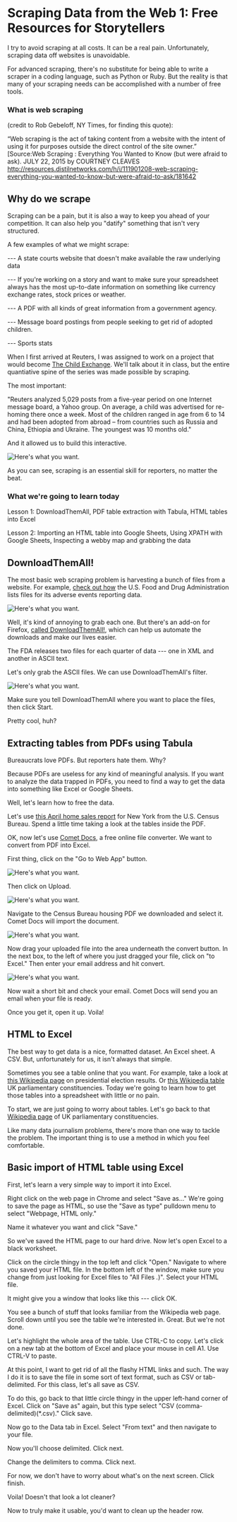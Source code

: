 # Scraping Data from the Web 1: Free Resources for Storytellers

I try to avoid scraping at all costs. It can be a real pain. Unfortunately, scraping data off websites is unavoidable. 

For advanced scraping, there's no substitute for being able to write a scraper in a coding language, such as Python or Ruby. But the reality is that many of your scraping needs can be accomplished with a number of free tools. 



### What is web scraping

(credit to Rob Gebeloff, NY Times, for finding this quote):

“Web scraping is the act of taking content from a website with the intent of using it for purposes outside the direct control of the site owner.”  [Source:Web Scraping : Everything You Wanted to Know (but were afraid to ask). JULY 22, 2015 by COURTNEY CLEAVES   http://resources.distilnetworks.com/h/i/111901208-web-scraping-everything-you-wanted-to-know-but-were-afraid-to-ask/181642

## Why do we scrape

Scraping can be a pain, but it is also a way to keep you ahead of your competition. It can also help you "datify" something that isn't very structured. 

A few examples of what we might scrape:

--- A state courts website that doesn't make available the raw underlying data

--- If you're working on a story and want to make sure your spreadsheet always has the most up-to-date information on something like currency exchange rates, stock prices or weather. 

--- A PDF with all kinds of great information from a government agency. 

--- Message board postings from people seeking to get rid of adopted children. 

--- Sports stats

When I first arrived at Reuters, I was assigned to work on a project that would become [The Child Exchange](http://www.reuters.com/investigates/adoption/#article/part1). We'll talk about it in class, but the entire quantiative spine of the series was made possible by scraping. 

The most important: 

"Reuters analyzed 5,029 posts from a five-year period on one Internet message board, a Yahoo group. On average, a child was advertised for re-homing there once a week. Most of the children ranged in age from 6 to 14 and had been adopted from abroad – from countries such as Russia and China, Ethiopia and Ukraine. The youngest was 10 months old."

And it allowed us to build this interactive.

![Here's what you want.](../master/scraping16.jpg)

As you can see, scraping is an essential skill for reporters, no matter the beat. 

### What we're going to learn today

Lesson 1: DownloadThemAll, PDF table extraction with Tabula, HTML tables into Excel

Lesson 2: Importing an HTML table into Google Sheets, Using XPATH with Google Sheets, Inspecting a webby map and grabbing the data


## DownloadThemAll!

The most basic web scraping problem is harvesting a bunch of files from a website. For example, [check out how](https://www.fda.gov/drugs/guidancecomplianceregulatoryinformation/surveillance/adversedrugeffects/ucm082193.htm) the U.S. Food and Drug Administration lists files for its adverse events reporting data. 

![Here's what you want.](../master/scraping1.jpg)

Well, it's kind of annoying to grab each one. But there's an add-on for Firefox, [called DownloadThemAll!](https://addons.mozilla.org/en-US/firefox/addon/downthemall/), which can help us automate the downloads and make our lives easier. 

The FDA releases two files for each quarter of data --- one in XML and another in ASCII text.  

Let's only grab the ASCII files. We can use DownloadThemAll's filter. 

![Here's what you want.](../master/scraping2.jpg)

Make sure you tell DownloadThemAll where you want to place the files, then click Start. 

Pretty cool, huh?

## Extracting tables from PDFs using Tabula

Bureaucrats love PDFs. But reporters hate them. Why?

Because PDFs are useless for any kind of meaningful analysis. If you want to analyze the data trapped in PDFs, you need to find a way to get the data into something like Excel or Google Sheets. 

Well, let's learn how to free the data. 

Let's use [this April home sales report](https://www.census.gov/construction/nrs/pdf/newressales.pdf) for New York from the U.S. Census Bureau. Spend a little time taking a look at the tables inside the PDF. 

OK, now let's use [Comet Docs](https://www.cometdocs.com/), a free online file converter. We want to convert from PDF into Excel. 

First thing, click on the "Go to Web App" button. 

![Here's what you want.](../master/scraping3.jpg)

Then click on Upload. 

![Here's what you want.](../master/scraping4.jpg)

Navigate to the Census Bureau housing PDF we downloaded and select it. Comet Docs will import the document. 

![Here's what you want.](../master/scraping5.jpg)

Now drag your uploaded file into the area underneath the convert button. In the next box, to the left of where you just dragged your file, click on "to Excel." Then enter your email address and hit convert. 

![Here's what you want.](../master/scraping6.jpg)

Now wait a short bit and check your email. Comet Docs will send you an email when your file is ready. 

Once you get it, open it up. Voila! 

## HTML to Excel

The best way to get data is a nice, formatted dataset. An Excel sheet. A CSV. But, unfortunately for us, it isn't always that simple. 

Sometimes you see a table online that you want. For example, take a look at [this Wikipedia page](https://en.wikipedia.org/wiki/List_of_United_States_presidential_elections_by_popular_vote_margin)
on presidential election results. Or [this Wikipedia table](https://en.wikipedia.org/wiki/List_of_United_Kingdom_Parliament_constituencies) UK parliamentary constituencies. Today we're going to learn how to get those tables into a spreadsheet with little or no pain. 

To start, we are just going to worry about tables. Let's go back to that [Wikipedia page](https://en.wikipedia.org/wiki/List_of_United_Kingdom_Parliament_constituencies) of UK parliamentary constituencies. 

Like many data journalism problems, there's more than one way to tackle the problem. The important thing is to use a method in which you feel comfortable. 

## Basic import of HTML table using Excel

First, let's learn a very simple way to import it into Excel. 

Right click on the web page in Chrome and select "Save as..." We're going to save the page as HTML, so use the "Save as type" pulldown menu to select "Webpage, HTML only." 

Name it whatever you want and click "Save." 

So we've saved the HTML page to our hard drive. Now let's open Excel to a black worksheet. 

Click on the circle thingy in the top left and click "Open." Navigate to where you saved your HTML file. In the bottom left of the window, make sure you change from just looking for Excel files to "All Files *.*)". Select your HTML file. 

It might give you a window that looks like this --- click OK. 

You see a bunch of stuff that looks familiar from the Wikipedia web page. Scroll down until you see the table we're interested in. Great. But we're not done. 

Let's highlight the whole area of the table. Use CTRL-C to copy. Let's click on a new tab at the bottom of Excel and place your mouse in cell A1. Use CTRL-V to paste. 

At this point, I want to get rid of all the flashy HTML links and such. The way I do it is to save the file in some sort of text format, such as CSV or tab-delimited. For this class, let's all save as CSV. 

To do this, go back to that little circle thingy in the upper left-hand corner of Excel. Click on "Save as" again, but this type select "CSV (comma-delimited)(\*.csv)." Click save. 

Now go to the Data tab in Excel. Select "From text" and then navigate to your file. 

Now you'll choose delimited. Click next. 

Change the delimiters to comma. Click next.

For now, we don't have to worry about what's on the next screen. Click finish. 

Voila! Doesn't that look a lot cleaner?

Now to truly make it usable, you'd want to clean up the header row. 


